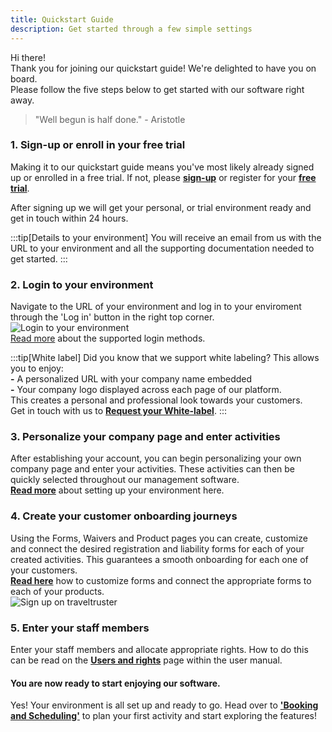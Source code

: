 ```yaml
---
title: Quickstart Guide
description: Get started through a few simple settings
---
```


Hi there! <br>
Thank you for joining our quickstart guide! We're delighted to have you on board. <br>
Please follow the five steps below to get started with our software right away.

> "Well begun is half done." - Aristotle

### 1. Sign-up or enroll in your free trial 
Making it to our quickstart guide means you've most likely already signed up or enrolled in a free trial. If not, please [**sign-up**](https://diversdesk.com/signup/form) or register for your [**free trial**](https://diversdesk.com/signup/trial).<br>

After signing up we will get your personal, or trial environment ready and get in touch within 24 hours.<br>

:::tip[Details to your environment]
You will receive an email from us with the URL to your environment and all the supporting documentation needed to get started. 
:::

### 2. Login to your environment 
Navigate to the URL of your environment and log in to your enviroment through the 'Log in' button in the right top corner.
![Login to your environment](/images/login_to_your_environment.png) </br>
[Read more](/user_manual/login) about the supported login methods. 

:::tip[White label]
Did you know that we support white labeling? This allows you to enjoy:<br> 
**-** A personalized URL with your company name embedded <br>
**-** Your company logo displayed across each page of our platform.<br>
This creates a personal and professional look towards your customers.<br>
Get in touch with us to [**Request your White-label**](mailto:info@diversdesk.com?subject=Request%20for%20White-label).
:::

### 3. Personalize your company page and enter activities 
After establishing your account, you can begin personalizing your own company page and enter your activities. These activities can then be quickly selected throughout our management software. <br>
[**Read more**](/user_manual/setup_your_environment) about setting up your environment here. 

### 4. Create your customer onboarding journeys
Using the Forms, Waivers and Product pages you can create, customize and connect the desired registration and liability forms for each of your created activities. This guarantees a smooth onboarding for each one of your customers.<br>
[**Read here**](/articles/custom_registration_form) how to customize forms and connect the appropriate forms to each of your products. <br>
![Sign up on traveltruster](https://diversdesk.com/images/tt_hamburger_dropdown_forms_page.png)

### 5. Enter your staff members 
Enter your staff members and allocate appropriate rights. How to do this can be read on the [**Users and rights**](/user_manual/users_and_rights) page within the user manual.

#### You are now ready to start enjoying our software. 
Yes! Your environment is all set up and ready to go. Head over to [**'Booking and Scheduling'**](/user_manual/booking_and_scheduling) to plan your first activity and start exploring the features!
